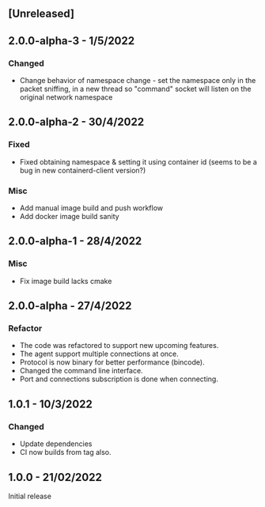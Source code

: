 ## [Unreleased]
## 2.0.0-alpha-3 - 1/5/2022
### Changed
* Change behavior of namespace change - set the namespace only in the packet sniffing, in a new thread so "command" socket will listen on the original network namespace
## 2.0.0-alpha-2 - 30/4/2022
### Fixed
* Fixed obtaining namespace & setting it using container id (seems to be a bug in new containerd-client version?)
### Misc
* Add manual image build and push workflow
* Add docker image build sanity
## 2.0.0-alpha-1 - 28/4/2022
### Misc
* Fix image build lacks cmake

## 2.0.0-alpha - 27/4/2022
### Refactor
* The code was refactored to support new upcoming features.
* The agent support multiple connections at once.
* Protocol is now binary for better performance (bincode).
* Changed the command line interface.
* Port and connections subscription is done when connecting.

## 1.0.1 - 10/3/2022
### Changed
* Update dependencies
* CI now builds from tag also.
## 1.0.0 - 21/02/2022
Initial release